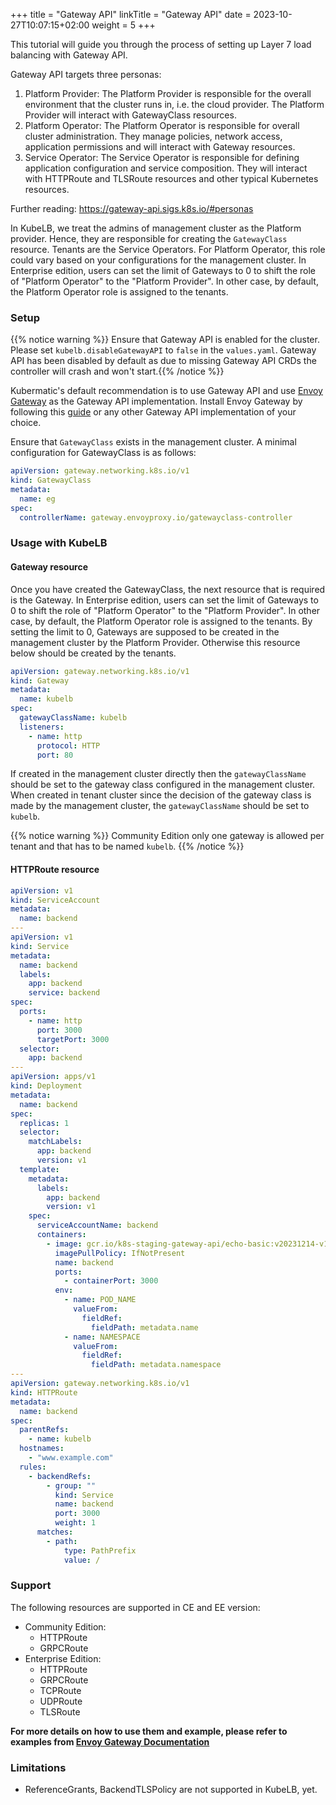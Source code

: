 +++
title = "Gateway API"
linkTitle = "Gateway API"
date = 2023-10-27T10:07:15+02:00
weight = 5
+++

This tutorial will guide you through the process of setting up Layer 7 load balancing with Gateway API.

Gateway API targets three personas:

1. Platform Provider: The Platform Provider is responsible for the overall environment that the cluster runs in, i.e. the cloud provider. The Platform Provider will interact with GatewayClass resources.
2. Platform Operator: The Platform Operator is responsible for overall cluster administration. They manage policies, network access, application permissions and will interact with Gateway resources.
3. Service Operator: The Service Operator is responsible for defining application configuration and service composition. They will interact with HTTPRoute and TLSRoute resources and other typical Kubernetes resources.

Further reading: <https://gateway-api.sigs.k8s.io/#personas>

In KubeLB, we treat the admins of management cluster as the Platform provider. Hence, they are responsible for creating the `GatewayClass` resource. Tenants are the Service Operators. For Platform Operator, this role could vary based on your configurations for the management cluster. In Enterprise edition, users can set the limit of Gateways to 0 to shift the role of "Platform Operator" to the "Platform Provider". In other case, by default, the Platform Operator role is assigned to the tenants.

### Setup

{{% notice warning %}} Ensure that Gateway API is enabled for the cluster. Please set `kubelb.disableGatewayAPI` to `false` in the `values.yaml`. Gateway API has been disabled by default as due to missing Gateway API CRDs the controller will crash and won't start.{{% /notice %}}

Kubermatic's default recommendation is to use Gateway API and use [Envoy Gateway](https://gateway.envoyproxy.io/) as the Gateway API implementation. Install Envoy Gateway by following this [guide](https://gateway.envoyproxy.io/docs/install/install-helm/) or any other Gateway API implementation of your choice.

Ensure that `GatewayClass` exists in the management cluster. A minimal configuration for GatewayClass is as follows:

```yaml
apiVersion: gateway.networking.k8s.io/v1
kind: GatewayClass
metadata:
  name: eg
spec:
  controllerName: gateway.envoyproxy.io/gatewayclass-controller
```

### Usage with KubeLB

#### Gateway resource

Once you have created the GatewayClass, the next resource that is required is the Gateway.  In Enterprise edition, users can set the limit of Gateways to 0 to shift the role of "Platform Operator" to the "Platform Provider". In other case, by default, the Platform Operator role is assigned to the tenants. By setting the limit to 0, Gateways are supposed to be created in the management cluster by the Platform Provider. Otherwise this resource below should be created by the tenants.

```yaml
apiVersion: gateway.networking.k8s.io/v1
kind: Gateway
metadata:
  name: kubelb
spec:
  gatewayClassName: kubelb
  listeners:
    - name: http
      protocol: HTTP
      port: 80
```

If created in the management cluster directly then the `gatewayClassName` should be set to the gateway class configured in the management cluster. When created in tenant cluster since the decision of the gateway class is made by the management cluster, the `gatewayClassName` should be set to `kubelb`.

{{% notice warning %}}
Community Edition only one gateway is allowed per tenant and that has to be named `kubelb`.
{{% /notice %}}

#### HTTPRoute resource

```yaml
apiVersion: v1
kind: ServiceAccount
metadata:
  name: backend
---
apiVersion: v1
kind: Service
metadata:
  name: backend
  labels:
    app: backend
    service: backend
spec:
  ports:
    - name: http
      port: 3000
      targetPort: 3000
  selector:
    app: backend
---
apiVersion: apps/v1
kind: Deployment
metadata:
  name: backend
spec:
  replicas: 1
  selector:
    matchLabels:
      app: backend
      version: v1
  template:
    metadata:
      labels:
        app: backend
        version: v1
    spec:
      serviceAccountName: backend
      containers:
        - image: gcr.io/k8s-staging-gateway-api/echo-basic:v20231214-v1.0.0-140-gf544a46e
          imagePullPolicy: IfNotPresent
          name: backend
          ports:
            - containerPort: 3000
          env:
            - name: POD_NAME
              valueFrom:
                fieldRef:
                  fieldPath: metadata.name
            - name: NAMESPACE
              valueFrom:
                fieldRef:
                  fieldPath: metadata.namespace
---
apiVersion: gateway.networking.k8s.io/v1
kind: HTTPRoute
metadata:
  name: backend
spec:
  parentRefs:
    - name: kubelb
  hostnames:
    - "www.example.com"
  rules:
    - backendRefs:
        - group: ""
          kind: Service
          name: backend
          port: 3000
          weight: 1
      matches:
        - path:
            type: PathPrefix
            value: /
```

### Support

The following resources are supported in CE and EE version:

- Community Edition:
  - HTTPRoute
  - GRPCRoute
- Enterprise Edition:
  - HTTPRoute
  - GRPCRoute
  - TCPRoute
  - UDPRoute
  - TLSRoute

**For more details on how to use them and example, please refer to examples from [Envoy Gateway Documentation](https://gateway.envoyproxy.io/docs/tasks/)**

### Limitations

- ReferenceGrants, BackendTLSPolicy are not supported in KubeLB, yet.
